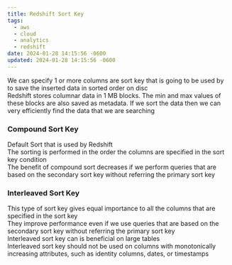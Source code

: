 ```yaml
---
title: Redshift Sort Key
tags:
  - aws
  - cloud
  - analytics
  - redshift
date: 2024-01-28 14:15:56 -0600
updated: 2024-01-28 14:15:56 -0600
---
```


We can specify 1 or more columns are sort key that is going to be used by to save the inserted data in sorted order on disc  
Redshift stores columnar data in 1 MB blocks. The min and max values of these blocks are also saved as metadata. If we sort the data then we can very efficiently find the data that we are searching

### Compound Sort Key

Default Sort that is used by Redshift  
The sorting is performed in the order the columns are specified in the sort key condition  
The benefit of compound sort decreases if we perform queries that are based on the secondary sort key without referring the primary sort key

### Interleaved Sort Key

This type of sort key gives equal importance to all the columns that are specified in the sort key  
They improve performance even if we use queries that are based on the secondary sort key without referring the primary sort key  
Interleaved sort key can is beneficial on large tables  
Interleaved sort key should not be used on columns with monotonically increasing attributes, such as identity columns, dates, or timestamps
